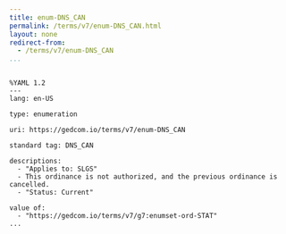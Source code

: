 ```yaml
---
title: enum-DNS_CAN
permalink: /terms/v7/enum-DNS_CAN.html
layout: none
redirect-from:
  - /terms/v7/enum-DNS_CAN
...
```


```

%YAML 1.2
---
lang: en-US

type: enumeration

uri: https://gedcom.io/terms/v7/enum-DNS_CAN

standard tag: DNS_CAN

descriptions:
  - "Applies to: SLGS"
  - This ordinance is not authorized, and the previous ordinance is cancelled.
  - "Status: Current"

value of:
  - "https://gedcom.io/terms/v7/g7:enumset-ord-STAT"
...

```

